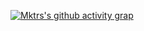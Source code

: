 [![Mktrs's github activity grap](https://github-readme-activity-graph.vercel.app/graph?username=aLmktr&theme=react-dark)](https://github.com/ashutosh00710/github-readme-activity-graph)

<!---
aLmktr/aLmktr is a ✨ special ✨ repository because its `README.md` (this file) appears on your GitHub profile.
You can click the Preview link to take a look at your changes.
<p align=center>
  <div align=center>
    <a href="https://github.com/denvercoder1/github-readme-streak-stats" title="Go to Source">
      <img align="center" width=390 src="https://github-readme-streak-stats.herokuapp.com/?user=almktr&theme=react&border=61dafb&hide_border=true" alt="zumrudu-anka" />
    </a>
  </div>
  </p>
--->
